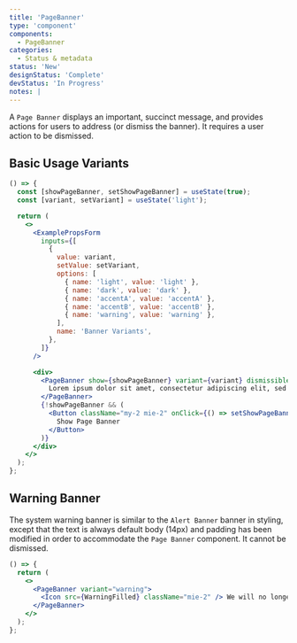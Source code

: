 ```yaml
---
title: 'PageBanner'
type: 'component'
components:
  - PageBanner
categories:
  - Status & metadata
status: 'New'
designStatus: 'Complete'
devStatus: 'In Progress'
notes: |
---
```


A `Page Banner` displays an important, succinct message, and provides actions for users to address (or dismiss the banner). It requires a user action to be dismissed.

## Basic Usage Variants

```jsx live
() => {
  const [showPageBanner, setShowPageBanner] = useState(true);
  const [variant, setVariant] = useState('light');

  return (
    <>
      <ExamplePropsForm
        inputs={[
          {
            value: variant,
            setValue: setVariant,
            options: [
              { name: 'light', value: 'light' },
              { name: 'dark', value: 'dark' },
              { name: 'accentA', value: 'accentA' },
              { name: 'accentB', value: 'accentB' },
              { name: 'warning', value: 'warning' },
            ],
            name: 'Banner Variants',
          },
        ]}
      />

      <div>
        <PageBanner show={showPageBanner} variant={variant} dismissible onDismiss={() => setShowPageBanner(false)}>
          Lorem ipsum dolor sit amet, consectetur adipiscing elit, sed do eiusmod tempor incididunt ut labore.
        </PageBanner>
        {!showPageBanner && (
          <Button className="my-2 mie-2" onClick={() => setShowPageBanner(true)}>
            Show Page Banner
          </Button>
        )}
      </div>
    </>
  );
};
```

## Warning Banner

The system warning banner is similar to the `Alert Banner` banner in styling, except that the text is always default body (14px) and padding has been modified in order to accommodate the `Page Banner` component. It cannot be dismissed.

```jsx live
() => {
  return (
    <>
      <PageBanner variant="warning">
        <Icon src={WarningFilled} className="mie-2" /> We will no longer support Internet Explorer 11.
      </PageBanner>
    </>
  );
};
```
